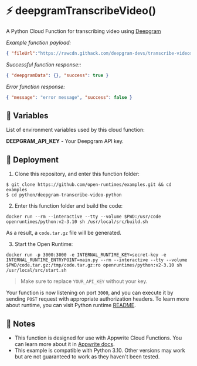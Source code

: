 # ⚡ deepgramTranscribeVideo()

A Python Cloud Function for transcribing video using [Deepgram](https://deepgram.com/)

_Example function payload:_

```json
{ "fileUrl":"https://rawcdn.githack.com/deepgram-devs/transcribe-videos/62fc7769d6e2bf38e420ee5224060922af4546f7/deepgram.mp4" }
```

_Successful function response::_

```json
{ "deepgramData": {}, "success": true }
```

_Error function response:_

```json
{ "message": "error message", "success": false }
```

## 📝 Variables

List of environment variables used by this cloud function:

**DEEPGRAM_API_KEY** - Your Deepgram API key.

## 🚀 Deployment

1. Clone this repository, and enter this function folder:

```
$ git clone https://github.com/open-runtimes/examples.git && cd examples
$ cd python/deepgram-transcribe-video-python
```

2. Enter this function folder and build the code:

```
docker run --rm --interactive --tty --volume $PWD:/usr/code openruntimes/python:v2-3.10 sh /usr/local/src/build.sh
```

As a result, a `code.tar.gz` file will be generated.

3. Start the Open Runtime:

```
docker run -p 3000:3000 -e INTERNAL_RUNTIME_KEY=secret-key -e INTERNAL_RUNTIME_ENTRYPOINT=main.py --rm --interactive --tty --volume $PWD/code.tar.gz:/tmp/code.tar.gz:ro openruntimes/python:v2-3.10 sh /usr/local/src/start.sh
```

> Make sure to replace `YOUR_API_KEY` without your key.

Your function is now listening on port `3000`, and you can execute it by sending `POST` request with appropriate authorization headers. To learn more about runtime, you can visit Python runtime [README](https://github.com/open-runtimes/open-runtimes/tree/main/runtimes/python-3.10).

## 📝 Notes

- This function is designed for use with Appwrite Cloud Functions. You can learn more about it in [Appwrite docs](https://appwrite.io/docs/functions).
- This example is compatible with Python 3.10. Other versions may work but are not guaranteed to work as they haven't been tested.
